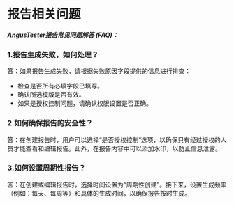 # 报告相关问题

***AngusTester报告常见问题解答 (FAQ)：***

### 1.报告生成失败，如何处理？
答：如果报告生成失败，请根据失败原因字段提供的信息进行排查：
- 检查是否所有必填字段已填写。
- 确认所选模版是否有效。
- 如果是授权控制问题，请确认权限设置是否正确。

### 2.如何确保报告的安全性？
答：在创建报告时，用户可以选择“是否授权控制”选项，以确保只有经过授权的人员才能查看和编辑报告。此外，在报告内容中可以添加水印，以防止信息泄露。

### 3.如何设置周期性报告？
答：在创建或编辑报告时，选择时间设置为“周期性创建”。接下来，设置生成频率（例如：每天、每周等）和具体的生成时间，以确保报告按时生成。
